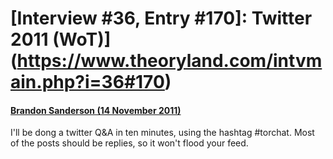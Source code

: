 # [Interview #36, Entry #170]: Twitter 2011 (WoT)](https://www.theoryland.com/intvmain.php?i=36#170)

#### [Brandon Sanderson (14 November 2011)](http://twitter.com/BrandSanderson/status/136138798127001601)

I'll be dong a twitter Q&A in ten minutes, using the hashtag #torchat. Most of the posts should be replies, so it won't flood your feed.

